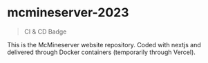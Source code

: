 # mcmineserver-2023

> CI & CD Badge

This is the McMineserver website repository. Coded with nextjs and delivered 
through Docker containers (temporarily through Vercel).
